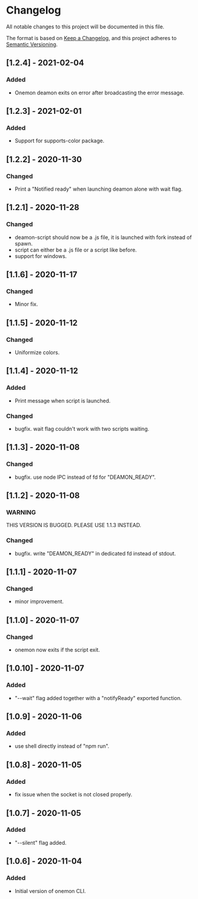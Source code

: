 # Changelog

All notable changes to this project will be documented in this file.

The format is based on [Keep a Changelog](https://keepachangelog.com/en/1.0.0/),
and this project adheres to [Semantic Versioning](https://semver.org/spec/v2.0.0.html).

## [1.2.4] - 2021-02-04

### Added

- Onemon deamon exits on error after broadcasting the error message.

## [1.2.3] - 2021-02-01

### Added

- Support for supports-color package.

## [1.2.2] - 2020-11-30

### Changed

- Print a "Notified ready" when launching deamon alone with wait flag.

## [1.2.1] - 2020-11-28

### Changed

- deamon-script should now be a .js file, it is launched with fork instead of spawn.
- script can either be a .js file or a script like before.
- support for windows.

## [1.1.6] - 2020-11-17

### Changed

- Minor fix.

## [1.1.5] - 2020-11-12

### Changed

- Uniformize colors.

## [1.1.4] - 2020-11-12

### Added

- Print message when script is launched.

### Changed

- bugfix. wait flag couldn't work with two scripts waiting.

## [1.1.3] - 2020-11-08

### Changed

- bugfix. use node IPC instead of fd for "DEAMON_READY".

## [1.1.2] - 2020-11-08

### WARNING
THIS VERSION IS BUGGED. PLEASE USE 1.1.3 INSTEAD.

### Changed

- bugfix. write "DEAMON_READY" in dedicated fd instead of stdout.

## [1.1.1] - 2020-11-07

### Changed

- minor improvement.

## [1.1.0] - 2020-11-07

### Changed

- onemon now exits if the script exit.

## [1.0.10] - 2020-11-07

### Added

- "--wait" flag added together with a "notifyReady" exported function.

## [1.0.9] - 2020-11-06

### Added

- use shell directly instead of "npm run".

## [1.0.8] - 2020-11-05

### Added

- fix issue when the socket is not closed properly.

## [1.0.7] - 2020-11-05

### Added

- "--silent" flag added.

## [1.0.6] - 2020-11-04

### Added

- Initial version of onemon CLI.
